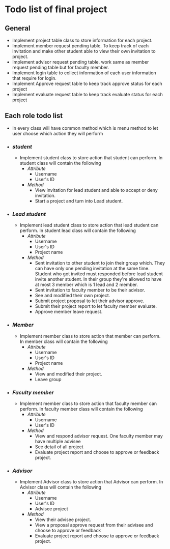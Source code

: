 # **Todo list of final project**

## **General** 
  - Implement project table class to store information for each project.
  - Implement member request pending table. To keep track of each invitation and make other student able to view their own invitation to project.
  - Implement advisor request pending table. work same as member request pending table but for faculty member.
  - Implement login table to collect information of each user information that require for login.
  - Implement Approve request table to keep track approve status for each project
  - Implement evaluate request table to keep track evaluate status for each project


## **Each role todo list**

  - In every class will have common method which is menu method to let user choose which action they will perform
  
  - ### ***student***
    - Implement student class to store action that student can perform. In student class will contain the following
      * *Attribute*
        - Username
        - User's ID
      * *Method*
        - View invitation for lead student and able to accept or deny invitation.
        - Start a project and turn into Lead student.

  - ### ***Lead student***
    - Implement lead student class to store action that lead student can perform. In student lead class will contain the following
      * *Attribute*
        - Username
        - User's ID
        - Project name
      * *Method*
        - Sent invitation to other student to join their group which. They can have only one pending invitation at the same time. Student who got invited must responded before lead student invite another student. In their group they're allowed to have at most 3 member which is 1 lead and 2 member.
        - Sent invitation to faculty member to be their advisor.
        - See and modified their own project.
        - Submit project proposal to let their advisor approve.
        - Submit their project report to let faculty member evaluate.
        - Approve member leave request.

  - ### ***Member***
    - Implement member class to store action that member can perform. In member class will contain the following
      * *Attribute*
        - Username
        - User's ID
        - Project name
      * *Method*
        - View and modified their project.
        - Leave group

  - ### ***Faculty member***
    - Implement member class to store action that faculty member can perform. In faculty member class will contain the following
      * *Attribute*
        - Username
        - User's ID
      * *Method*
        - View and respond advisor request. One faculty member may have multiple advisee
        - See detail of all project
        - Evaluate project report and choose to approve or feedback project.
        
  - ### ***Advisor***
    - Implement Advisor class to store action that Advisor can perform. In Advisor class will contain the following
        * *Attribute*
          - Username
          - User's ID
          - Advisee project
        * *Method*
          - View their advisee project.
          - View a proposal approve request from their advisee and choose to approve or feedback
          - Evaluate project report and choose to approve or feedback project.
